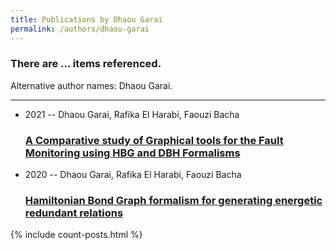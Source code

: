 ```yaml
---
title: Publications by Dhaou Garai
permalink: /authors/dhaou-garai
---
```


<h3 id="number-posts">There are ... items referenced.</h3>
<p id='info-authors'>Alternative author names: Dhaou Garai.</p>
<hr />
<ul class="post-list">
<li><span class='post-meta'>2021 -- Dhaou Garai, Rafika El Harabi, Faouzi Bacha</span><h3><a class='post-link' href="{{ site.baseurl }}/a-comparative-study-of-graphical-tools-for-the-fault-monitoring-using-hbg-and-dbh-formalisms">A Comparative study of Graphical tools for the Fault Monitoring using HBG and DBH Formalisms</a></h3></li>
<li><span class='post-meta'>2020 -- Dhaou Garai, Rafika El Harabi, Faouzi Bacha</span><h3><a class='post-link' href="{{ site.baseurl }}/hamiltonian-bond-graph-formalism-for-generating-energetic-redundant-relations">Hamiltonian Bond Graph formalism for generating energetic redundant relations</a></h3></li>

</ul>
{% include count-posts.html %}
